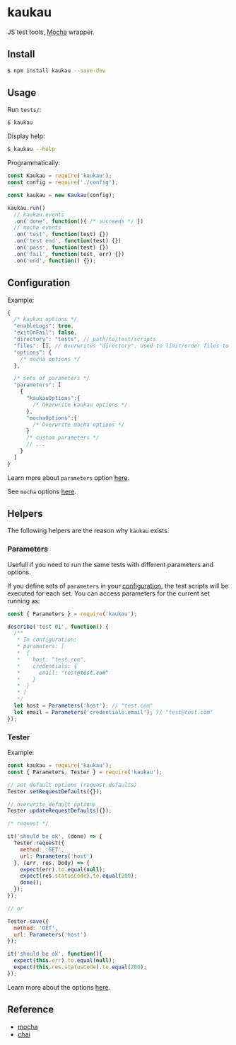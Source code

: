 # kaukau
JS test tools, [Mocha](https://mochajs.org/) wrapper.

## Install

```bash
$ npm install kaukau --save-dev
```

## Usage

Run `tests/`:
```bash
$ kaukau
```

Display help:
```bash
$ kaukau --help
```

Programmatically:
```js
const Kaukau = require('kaukau');
const config = require('./config');

const kaukau = new Kaukau(config);

kaukau.run()
  // kaukau events
  .on('done', function(){ /* succeeds */ })
  // mocha events
  .on('test', function(test) {})
  .on('test end', function(test) {})
  .on('pass', function(test) {})
  .on('fail', function(test, err) {})
  .on('end', function() {});
```

## Configuration

Example:
```js
{
  /* kaukau options */
  "enableLogs": true,
  "exitOnFail": false,
  "directory": "tests", // path/to/test/scripts
  "files": [], // Overwrites "directory". Used to limit/order files to be loaded for execution. (e.g.: [ "tests/test01.js" ])
  "options": {
    /* mocha options */
  },

  /* sets of parameters */
  "parameters": [
    {      
      "kaukauOptions":{
        /* Overwrite kaukau options */
      },
      "mochaOptions":{
        /* Overwrite mocha options */
      }
      /* custom parameters */
      // ...
    }
  ]  
}
```

Learn more about `parameters` option [here](#parameters).

See `mocha` options [here](https://mochajs.org/api/mocha).

## Helpers

The following helpers are the reason why `kaukau` exists.

### Parameters

Usefull if you need to run the same tests with different parameters and options.

If you define sets of `parameters` in your [configuration](#configuration), the test scripts will be executed for each set.
You can access parameters for the current set running as:
```js
const { Parameters } = require('kaukau');

describe('test 01', function() {
  /**
   * In configuration:
   * parameters: [
   *  {
   *    host: "test.com",
   *    credentials: {
   *      email: "test@test.com"
   *    }
   *  }
   * ]
   */
  let host = Parameters('host'); // "test.com"
  let email = Parameters('credentials.email'); // "test@test.com"
});
```

### Tester

Example:
```js
const kaukau = require('kaukau');
const { Parameters, Tester } = require('kaukau');

// set default options (request.defaults)
Tester.setRequestDefaults({});

// overwrite default options
Tester.updateRequestDefaults({});

/* request */

it('should be ok', (done) => {
  Tester.request({
    method: 'GET',
    url: Parameters('host')
  }, (err, res, body) => {
    expect(err).to.equal(null);
    expect(res.statusCode).to.equal(200);
    done();
  });
});

// or

Tester.save({
  method: 'GET',
  url: Parameters('host')
});

it('should be ok', function(){
  expect(this.err).to.equal(null);
  expect(this.res.statusCode).to.equal(200);
});
```

Learn more about the options [here](https://www.npmjs.com/package/request).

## Reference

- [mocha](https://mochajs.org/)
- [chai](https://www.chaijs.com/api/)
